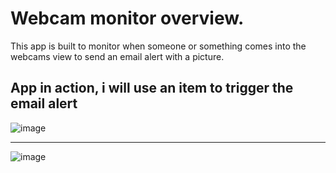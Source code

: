 # Webcam monitor overview.
<p>
This app is built to monitor when someone or something comes into the webcams view to send an email alert with a picture.

  
</p>


## App in action, i will use an item to trigger the email alert

![image](https://github.com/ali0999109/Webcam/assets/145396907/8374342b-f721-4680-be0f-413f864e75c4)


---------------------------------------------------------------------------------------

![image](https://github.com/ali0999109/Webcam/assets/145396907/3cb126ca-41ff-4cbd-a49b-a7d58a7d4068)



